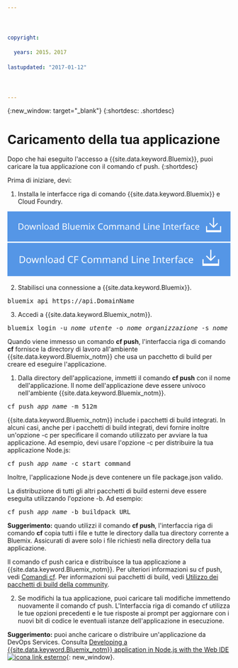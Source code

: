 ```yaml
---



copyright:

  years: 2015，2017

lastupdated: "2017-01-12"



---
```


{:new_window: target="_blank"}
{:shortdesc: .shortdesc}

# Caricamento della tua applicazione

Dopo che hai eseguito l'accesso a {{site.data.keyword.Bluemix}}, puoi caricare la tua applicazione con il comando cf push.
{:shortdesc}

Prima di iniziare, devi:
  1. Installa le interfacce riga di comando {{site.data.keyword.Bluemix}} e Cloud Foundry.

  <a class="xref" href="http://clis.ng.bluemix.net/ui/home.html" target="_blank" title="(Si apre in una nuova scheda o finestra)"><img class="image" src="images/btn_bx_commandline.svg" alt="Scarica l'interfaccia riga di comando {{site.data.keyword.Bluemix}}" /> </a>  <a class="xref" href="https://github.com/cloudfoundry/cli/releases" target="_blank" title="(Si apre in una nuova scheda o finestra)"><img class="image" src="images/btn_cf_commandline.svg" alt="Scarica l'interfaccia riga di comando Cloud Foundry" /> </a>

  2. Stabilisci una connessione a {{site.data.keyword.Bluemix}}.

  <pre class="pre">bluemix api https://api.<span class="keyword" data-hd-keyref="DomainName">DomainName</span></pre>

  3. Accedi a {{site.data.keyword.Bluemix_notm}}.

  <pre class="pre">bluemix login -u <var class="keyword varname" data-hd-keyref="user_ID">nome_utente</var> -o <var class="keyword varname" data-hd-keyref="org_name">nome_organizzazione</var> -s <var class="keyword varname" data-hd-keyref="space_name">nome_spazio</var></pre>

Quando viene immesso un comando **cf push**, l'interfaccia riga di comando **cf** fornisce
la directory di lavoro all'ambiente {{site.data.keyword.Bluemix_notm}} che usa
un pacchetto di build per creare ed eseguire l'applicazione.

  1. Dalla directory dell'applicazione, immetti il comando **cf
push** con il nome dell'applicazione. Il nome dell'applicazione deve essere univoco nell'ambiente {{site.data.keyword.Bluemix_notm}}.

  <pre class="pre">cf push <var class="keyword varname" data-hd-keyref="app_name">app_name</var> -m 512m</pre>

  {{site.data.keyword.Bluemix_notm}} include
i pacchetti di build integrati. In alcuni casi, anche per i pacchetti di build integrati, devi fornire inoltre un'opzione -c per specificare il comando utilizzato per avviare la tua applicazione. Ad esempio, devi usare l'opzione -c per distribuire la tua applicazione Node.js:

  <pre class="pre">cf push <var class="keyword varname" data-hd-keyref="app_name">app_name</var> -c start_command</pre>

  Inoltre, l'applicazione Node.js deve contenere un file package.json valido.

  La distribuzione di tutti gli altri pacchetti di build esterni deve essere eseguita utilizzando l'opzione -b. Ad
esempio:

  <pre class="pre">cf push <var class="keyword varname" data-hd-keyref="app_name">app_name</var> -b buildpack_URL</pre>

  **Suggerimento:** quando utilizzi il comando **cf push**, l'interfaccia riga di comando **cf** copia tutti i file e tutte le directory dalla tua directory corrente a Bluemix. Assicurati di avere solo i file richiesti nella directory della tua applicazione.

  Il comando cf push carica e distribuisce la tua applicazione a {{site.data.keyword.Bluemix_notm}}. Per ulteriori informazioni su cf push, vedi [Comandi cf](/docs/cli/reference/cfcommands/index.html). Per informazioni sui pacchetti di build, vedi [Utilizzo dei pacchetti di build della community](/docs/cfapps/byob.html).

  2. Se modifichi la tua applicazione, puoi caricare tali modifiche immettendo nuovamente il comando cf push. L'Interfaccia
riga di comando cf utilizza le tue opzioni precedenti e le tue risposte
ai prompt per aggiornare con i nuovi bit di codice le eventuali istanze dell'applicazione
in esecuzione.

**Suggerimento:** puoi anche caricare o distribuire un'applicazione da DevOps Services. Consulta [Developing a {{site.data.keyword.Bluemix_notm}} application in Node.js with the Web IDE ![icona link esterno](../icons/launch-glyph.svg)](https://hub.jazz.net/tutorials/devopsweb/){: new_window}.
